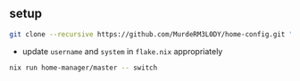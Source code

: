 ## setup
```bash
git clone --recursive https://github.com/MurdeRM3L0DY/home-config.git "${XDG_CONFIG_HOME:-"$HOME/.config"}/home-manager"
```

- update `username` and `system` in `flake.nix` appropriately

```bash
nix run home-manager/master -- switch
```
